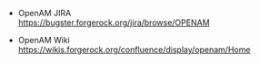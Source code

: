 * OpenAM JIRA  
https://bugster.forgerock.org/jira/browse/OPENAM

* OpenAM Wiki  
https://wikis.forgerock.org/confluence/display/openam/Home
